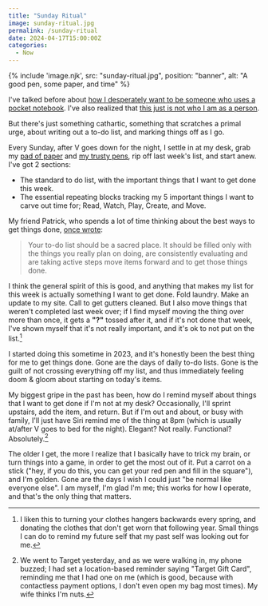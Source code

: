 ```yaml
---
title: "Sunday Ritual"
image: sunday-ritual.jpg
permalink: /sunday-ritual
date: 2024-04-17T15:00:00Z
categories: 
  - Now
---
```


{% include 'image.njk',
  src: "sunday-ritual.jpg",
  position: "banner",
  alt: "A good pen, some paper, and time"
%}

I've talked before about [how I desperately want to be someone who uses a pocket notebook](/pocket-notebook). I've also realized that [this just is not who I am as a person](/understanding-notebooks).

But there's just something cathartic, something that scratches a primal urge, about writing out a to-do list, and marking things off as I go.

Every Sunday, after V goes down for the night, I settle in at my desk, grab my [pad of paper](https://amzn.to/4aECqB0) and [my trusty pens](https://amzn.to/4aJnvpg), rip off last week's list, and start anew. I've got 2 sections:

- The standard to do list, with the important things that I want to get done this week.
- The essential repeating blocks tracking my 5 important things I want to carve out time for; Read, Watch, Play, Create, and Move.

My friend Patrick, who spends a lot of time thinking about the best ways to get things done, [once wrote](https://patrickrhone.com/2008/04/17/getting-real-with-your-lists/):

> Your to-do list should be a sacred place. It should be filled only with the things you really plan on doing, are consistently evaluating and are taking active steps move items forward and to get those things done.

I think the general spirit of this is good, and anything that makes my list for this week is actually something I want to get done. Fold laundry. Make an update to my site. Call to get gutters cleaned. But I also move things that weren't completed last week over; if I find myself moving the thing over more than once, it gets a **"?"** tossed after it, and if it's not done that week, I've shown myself that it's not really important, and it's ok to not put on the list.[^1]

[^1]: I liken this to turning your clothes hangers backwards every spring, and donating the clothes that don't get worn that following year. Small things I can do to remind my future self that my past self was looking out for me.

I started doing this sometime in 2023, and it's honestly been the best thing for me to get things done. Gone are the days of daily to-do lists. Gone is the guilt of not crossing everything off my list, and thus immediately feeling doom & gloom about starting on today's items.

My biggest gripe in the past has been, how do I remind myself about things that I want to get done if I'm not at my desk? Occasionally, I'll sprint upstairs, add the item, and return. But if I'm out and about, or busy with family, I'll just have Siri remind me of the thing at 8pm (which is usually at/after V goes to bed for the night). Elegant? Not really. Functional? Absolutely.[^2]

[^2]: We went to Target yesterday, and as we were walking in, my phone buzzed; I had set a location-based reminder saying "Target Gift Card", reminding me that I had one on me (which is good, because with contactless payment options, I don't even open my bag most times). My wife thinks I'm nuts.

The older I get, the more I realize that I basically have to trick my brain, or turn things into a game, in order to get the most out of it. Put a carrot on a stick ("hey, if you do this, you can get your red pen and fill in the square"), and I'm golden. Gone are the days I wish I could just "be normal like everyone else". I am myself, I'm glad I'm me; this works for how I operate, and that's the only thing that matters.
